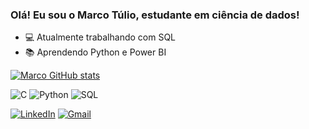 ### Olá! Eu sou o Marco Túlio, estudante em ciência de dados!


- 💻 Atualmente trabalhando com SQL
- 📚 Aprendendo Python e Power BI

[![Marco GitHub stats](https://github-readme-stats.vercel.app/api?username=mtuliodev&theme=transparent)](https://github.com/mtuliodev/github-readme-stats)

![C](https://img.icons8.com/color/48/000000/c-programming.png)
![Python](https://img.icons8.com/color/48/000000/python.png)
![SQL](https://img.icons8.com/color/48/000000/sql.png)


[![LinkedIn](https://img.shields.io/badge/LinkedIn-blue?logo=linkedin&style=flat-square)](https://www.linkedin.com/in/marco-tulio-sousa-a40a2a203/)
[![Gmail](https://img.shields.io/badge/Gmail-D48E31?logo=gmail&style=flat-square&logoColor=white)](mailto:mtulio0906l@gmail.com)
